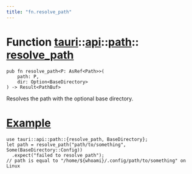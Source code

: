 ```yaml
---
title: "fn.resolve_path"
---
```


# Function [tauri](/docs/api/rust/tauri/../../index.html)::​[api](/docs/api/rust/tauri/../index.html)::​[path](/docs/api/rust/tauri/index.html)::​[resolve_path](/docs/api/rust/tauri/)

    pub fn resolve_path<P: AsRef<Path>>(
        path: P, 
        dir: Option<BaseDirectory>
    ) -> Result<PathBuf>

Resolves the path with the optional base directory.

# [Example](/docs/api/rust/tauri/about:blank#example)

    use tauri::api::path::{resolve_path, BaseDirectory};
    let path = resolve_path("path/to/something", Some(BaseDirectory::Config))
      .expect("failed to resolve path");
    // path is equal to "/home/${whoami}/.config/path/to/something" on Linux
